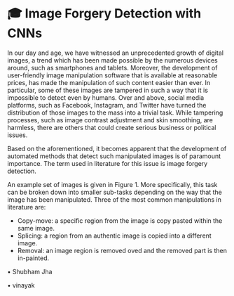 # :mortar_board: Image Forgery Detection with CNNs
In our day and age, we have witnessed an unprecedented growth of digital images, a trend which has been made possible by the numerous devices around, such as smartphones and tablets. Moreover, the development of user-friendly image manipulation software that is available at reasonable prices, has made the manipulation of such content easier than ever. In particular, some of these images are tampered in such a way that it is impossible to detect even by humans. Over and above, social media platforms, such as Facebook, Instagram, and Twitter have turned the distribution of those images to the mass into a trivial task. While tampering processes, such as image contrast adjustment and skin smoothing, are harmless, there are others that could create serious business or political issues.

Based on the aforementioned, it becomes apparent that the development of automated methods that detect such manipulated images is of paramount importance. The term used in literature for this issue is image forgery detection.

An example set of images is given in Figure 1. More specifically, this task can be broken down into smaller sub-tasks depending on the way that the image has been manipulated. Three of the most common manipulations in literature are:

- Copy-move: a specific region from the image is copy pasted within the same image.
- Splicing: a region from an authentic image is copied into a different image.
- Removal: an image region is removed oved and the removed part is then in-painted.

• Shubham Jha

• vinayak



